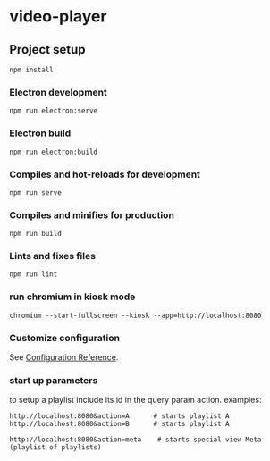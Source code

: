 # video-player

## Project setup
```
npm install
```

### Electron development
```
npm run electron:serve
```

### Electron build
```
npm run electron:build
```

### Compiles and hot-reloads for development
```
npm run serve
```

### Compiles and minifies for production
```
npm run build
```

### Lints and fixes files
```
npm run lint
```

### run chromium in kiosk mode
```
chromium --start-fullscreen --kiosk --app=http://localhost:8080
```


### Customize configuration
See [Configuration Reference](https://cli.vuejs.org/config/).

### start up parameters
to setup a playlist include its id in the query param action. 
examples: 

```
http://localhost:8080&action=A      # starts playlist A
http://localhost:8080&action=B      # starts playlist A

http://localhost:8080&action=meta    # starts special view Meta (playlist of playlists)
```